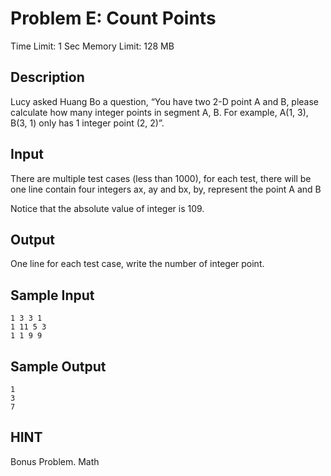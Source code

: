 # Problem E: Count Points

Time Limit: 1 Sec  Memory Limit: 128 MB

## Description

Lucy asked Huang Bo a question, “You have two 2-D point A and B, please calculate how many integer points in segment A, B. For example, A(1, 3), B(3, 1) only has 1 integer point (2, 2)”.

## Input

There are multiple test cases (less than 1000), for each test, there will be one line contain four integers ax, ay and bx, by, represent the point A and B

Notice that the absolute value of integer is 109.

## Output

One line for each test case, write the number of integer point.

## Sample Input

```
1 3 3 1
1 11 5 3
1 1 9 9
```

## Sample Output

```
1
3
7
```

## HINT

Bonus Problem. Math
